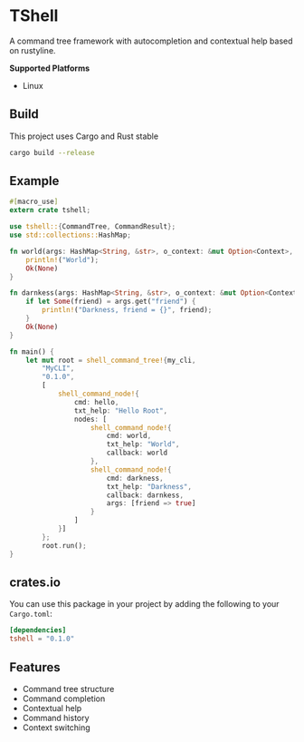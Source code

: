 # TShell

A command tree framework with autocompletion and contextual help based on rustyline.

**Supported Platforms**
* Linux

## Build
This project uses Cargo and Rust stable
```bash
cargo build --release
```

## Example
```rust
#[macro_use]
extern crate tshell;

use tshell::{CommandTree, CommandResult};
use std::collections::HashMap;

fn world(args: HashMap<String, &str>, o_context: &mut Option<Context>, history: &HashMap<String, String>) -> CommandResult<Option<String>> {
    println!("World");
    Ok(None)
}

fn darnkess(args: HashMap<String, &str>, o_context: &mut Option<Context>, history: &HashMap<String, String>) -> CommandResult<Option<String>> {
    if let Some(friend) = args.get("friend") {
        println!("Darkness, friend = {}", friend);
    }
    Ok(None)
}

fn main() {
    let mut root = shell_command_tree!{my_cli,
        "MyCLI",
        "0.1.0",
        [
            shell_command_node!{
                cmd: hello,
                txt_help: "Hello Root",
                nodes: [
                    shell_command_node!{
                        cmd: world,
                        txt_help: "World",
                        callback: world
                    },
                    shell_command_node!{
                        cmd: darkness,
                        txt_help: "Darkness",
                        callback: darnkess,
                        args: [friend => true]
                    }
                ]
            }]
        };
        root.run();
}

```
## crates.io
You can use this package in your project by adding the following
to your `Cargo.toml`:

```toml
[dependencies]
tshell = "0.1.0"
```

## Features
 - Command tree structure
 - Command completion
 - Contextual help
 - Command history
 - Context switching
